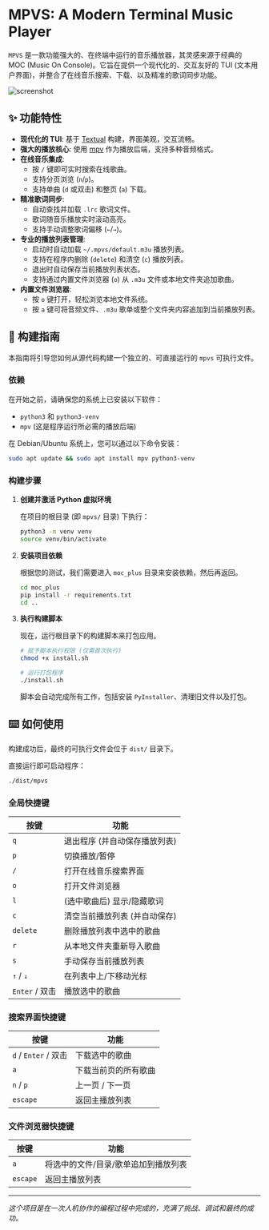 # MPVS: A Modern Terminal Music Player

`MPVS` 是一款功能强大的、在终端中运行的音乐播放器，其灵感来源于经典的 MOC (Music On Console)。它旨在提供一个现代化的、交互友好的 TUI (文本用户界面)，并整合了在线音乐搜索、下载、以及精准的歌词同步功能。

![screenshot](https://user-images.githubusercontent.com/554369/228858933-58d37a6c-8654-41d5-92a3-290f3531b6e1.gif)

## ✨ 功能特性

-   **现代化的 TUI**: 基于 [Textual](https://github.com/Textualize/textual) 构建，界面美观，交互流畅。
-   **强大的播放核心**: 使用 [mpv](https://mpv.io/) 作为播放后端，支持多种音频格式。
-   **在线音乐集成**:
    -   按 `/` 键即可实时搜索在线歌曲。
    -   支持分页浏览 (`n`/`p`)。
    -   支持单曲 (`d` 或双击) 和整页 (`a`) 下载。
-   **精准歌词同步**:
    -   自动查找并加载 `.lrc` 歌词文件。
    -   歌词随音乐播放实时滚动高亮。
    -   支持手动调整歌词偏移 (`←`/`→`)。
-   **专业的播放列表管理**:
    -   启动时自动加载 `~/.mpvs/default.m3u` 播放列表。
    -   支持在程序内删除 (`delete`) 和清空 (`c`) 播放列表。
    -   退出时自动保存当前播放列表状态。
    -   支持通过内置文件浏览器 (`o`) 从 `.m3u` 文件或本地文件夹追加歌曲。
-   **内置文件浏览器**:
    -   按 `o` 键打开，轻松浏览本地文件系统。
    -   按 `a` 键可将音频文件、`.m3u` 歌单或整个文件夹内容追加到当前播放列表。

## 🚀 构建指南

本指南将引导您如何从源代码构建一个独立的、可直接运行的 `mpvs` 可执行文件。

### 依赖

在开始之前，请确保您的系统上已安装以下软件：
-   `python3` 和 `python3-venv`
-   `mpv` (这是程序运行所必需的播放后端)

在 Debian/Ubuntu 系统上，您可以通过以下命令安装：
```bash
sudo apt update && sudo apt install mpv python3-venv
```

### 构建步骤

1.  **创建并激活 Python 虚拟环境**

    在项目的根目录 (即 `mpvs/` 目录) 下执行：
    ```bash
    python3 -m venv venv
    source venv/bin/activate
    ```

2.  **安装项目依赖**

    根据您的测试，我们需要进入 `moc_plus` 目录来安装依赖，然后再返回。
    ```bash
    cd moc_plus
    pip install -r requirements.txt
    cd ..
    ```

3.  **执行构建脚本**

    现在，运行根目录下的构建脚本来打包应用。
    ```bash
    # 赋予脚本执行权限 (仅需首次执行)
    chmod +x install.sh

    # 运行打包程序
    ./install.sh
    ```
    脚本会自动完成所有工作，包括安装 `PyInstaller`、清理旧文件以及打包。

## ⌨️ 如何使用

构建成功后，最终的可执行文件会位于 `dist/` 目录下。

直接运行即可启动程序：
```bash
./dist/mpvs
```

### 全局快捷键

| 按键              | 功能                               |
| ----------------- | ---------------------------------- |
| `q`               | 退出程序 (并自动保存播放列表)      |
| `p`               | 切换播放/暂停                      |
| `/`               | 打开在线音乐搜索界面               |
| `o`               | 打开文件浏览器                     |
| `l`               | (选中歌曲后) 显示/隐藏歌词         |
| `c`               | 清空当前播放列表 (并自动保存)      |
| `delete`          | 删除播放列表中选中的歌曲           |
| `r`               | 从本地文件夹重新导入歌曲           |
| `s`               | 手动保存当前播放列表               |
| `↑` / `↓`         | 在列表中上/下移动光标              |
| `Enter` / 双击    | 播放选中的歌曲                     |

### 搜索界面快捷键

| 按键              | 功能                     |
| ----------------- | ------------------------ |
| `d` / `Enter` / 双击 | 下载选中的歌曲           |
| `a`               | 下载当前页的所有歌曲     |
| `n` / `p`         | 上一页 / 下一页          |
| `escape`          | 返回主播放列表           |

### 文件浏览器快捷键

| 按键              | 功能                               |
| ----------------- | ---------------------------------- |
| `a`               | 将选中的文件/目录/歌单追加到播放列表 |
| `escape`          | 返回主播放列表                     |

---
*这个项目是在一次人机协作的编程过程中完成的，充满了挑战、调试和最终的成功。*